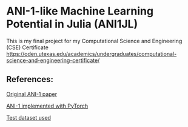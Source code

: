 # ANI-1-like Machine Learning Potential in Julia (ANI1JL)

This is my final project for my Computational Science and Engineering (CSE) Certificate
    https://oden.utexas.edu/academics/undergraduates/computational-science-and-engineering-certificate/


## References:

[Original ANI-1 paper](https://pubs.rsc.org/en/content/articlelanding/2017/sc/c6sc05720a)

[ANI-1 implemented with PyTorch](https://github.com/aiqm/torchani)

[Test dataset used](https://figshare.com/articles/dataset/ANI-1_data_set_20M_DFT_energies_for_non-equilibrium_small_molecules/5287732?backTo=/collections/_/3846712)